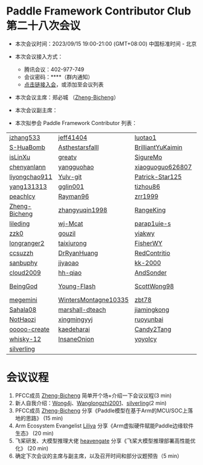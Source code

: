 # Paddle Framework Contributor Club 第二十八次会议

- 本次会议时间：2023/09/15 19:00-21:00 (GMT+08:00) 中国标准时间 - 北京

- 本次会议接入方式：

  - 腾讯会议：402-977-749
  - 会议密码：\*\*\*\*（群内通知）
  - [点击链接入会](https://meeting.tencent.com/dm/07J2XqMo0si5)，或添加至会议列表

- 本次会议主席：郑必城 （[Zheng-Bicheng](https://github.com/Zheng-Bicheng)）

- 本次会议副主席：

- 本次拟参会 Paddle Framework Contributor 列表：

|                                                   |                                                                 |                                                           |                                                       |                                                     |                                                                     |
| ------------------------------------------------- | --------------------------------------------------------------- | --------------------------------------------------------- | ----------------------------------------------------- | --------------------------------------------------- | ------------------------------------------------------------------- |
| [jzhang533](https://github.com/jzhang533)         | [jeff41404](https://github.com/jeff41404)                       | [luotao1](https://github.com/luotao1)                     | [Ligoml](https://github.com/Ligoml)                   | [TCChenlong](https://github.com/TCChenlong)         | [guguguzi](https://github.com/guguguzi)                             |
| [S-HuaBomb](https://github.com/S-HuaBomb)         | [Asthestarsfalll](https://github.com/Asthestarsfalll)           | [BrilliantYuKaimin](https://github.com/BrilliantYuKaimin) | [Li-fAngyU](https://github.com/Li-fAngyU)             | [liqitong-a](https://github.com/liqitong-a)         | [unseenme](https://github.com/unseenme)                             |
| [isLinXu](https://github.com/isLinXu)             | [greatv](https://github.com/greatv)                             | [SigureMo](https://github.com/SigureMo)                   | [jinyouzhi](https://github.com/jinyouzhi)             | [gsq7474741](https://github.com/gsq7474741)         | [thunder95](https://github.com/thunder95)                           |
| [chenyanlann](https://github.com/chenyanlann)     | [yangguohao](https://github.com/yangguohao)                     | [xiaoguoguo626807](https://github.com/xiaoguoguo626807)   | [Liyulingyue](https://github.com/Liyulingyue)         | [GeYuYao-hub](https://github.com/GeYuYao-hub)       | [fuqianya](https://github.com/fuqianya)                             |
| [liyongchao911](https://github.com/liyongchao911) | [Yulv-git](https://github.com/Yulv-git)                         | [Patrick-Star125](https://github.com/Patrick-Star125)     | [nlp-zn](https://github.com/nlp-zn)                   | [OccupyMars2025](https://github.com/OccupyMars2025) | [OuyangChao](https://github.com/OuyangChao)                         |
| [yang131313](https://github.com/yang131313)       | [gglin001](https://github.com/gglin001)                         | [tizhou86](https://github.com/tizhou86)                   | [Ainavo](https://github.com/Ainavo)                   | [ReganYue](https://github.com/ReganYue)             | [mrcangye](https://github.com/mrcangye)                             |
| [peachlcy](https://github.com/peachlcy)           | [Rayman96](https://github.com/Rayman96)                         | [zrr1999](https://github.com/zrr1999)                     | [xiaohemaikoo](https://github.com/xiaohemaikoo)       | [engineer1109](https://github.com/engineer1109)     | [enkilee](https://github.com/enkilee)                               |
| [Zheng-Bicheng](https://github.com/Zheng-Bicheng) | [zhangyuqin1998](https://github.com/zhangyuqin1998)             | [RangeKing](https://github.com/RangeKing)                 | [kevinng77](https://github.com/kevinng77)             | [caolonghao](https://github.com/caolonghao)         | [AndPuQing](https://github.com/AndPuQing)                           |
| [lileding](https://github.com/lileding)           | [wj-Mcat](https://github.com/wj-Mcat)                           | [parap1uie-s](https://github.com/parap1uie-s)             | [jingsongliujing](https://github.com/jingsongliujing) | [dasenCoding](https://github.com/dasenCoding)       | [PureNatural](https://github.com/PureNatural)                       |
| [zzk0](https://github.com/zzk0)                   | [gouzil](https://github.com/gouzil)                             | [yiakwy](https://github.com/yiakwy)                       | [VigiZhang](https://github.com/VigiZhang)             | [huangjiyi](https://github.com/huangjiyi)           | [supercodebull](https://github.com/supercodebull)                   |
| [longranger2](https://github.com/longranger2)     | [taixiurong](https://github.com/taixiurong)                     | [FisherWY](https://github.com/FisherWY)                   | [Atlantisming](https://github.com/Atlantisming)       | [Lemon-er](https://github.com/Lemon-er)             | [lizechng](https://github.com/lizechng)                             |
| [ccsuzzh](https://github.com/ccsuzzh)             | [DrRyanHuang](https://github.com/DrRyanHuang)                   | [RedContritio](https://github.com/RedContritio)           | [Lyutoon](https://github.com/Lyutoon)                 | [PommesPeter](https://github.com/PommesPeter)       | [tianxingxia-cn](https://github.com/tianxingxia-cn)                 |
| [sanbuphy](https://github.com/sanbuphy)           | [jjyaoao](https://github.com/jjyaoao)                           | [kk-2000](https://github.com/kk-2000)                     | [Tomoko-hjf](https://github.com/Tomoko-hjf)           | [edencfc](https://github.com/edencfc)               | [CollaborativeFiltering](https://github.com/CollaborativeFiltering) |
| [cloud2009](https://github.com/cloud2009)         | [hh-qiao](https://github.com/hh-qiao)                           | [AndSonder](https://github.com/AndSonder)                 | [JuiceHub](https://github.com/JuiceHub)               | [Difers](https://github.com/Difers)                 | [zeroRains](https://github.com/zeroRains)                           |
| [BeingGod](https://github.com/BeingGod)           | [Young-Flash](https://github.com/Young-Flash)                   | [ScottWong98](https://github.com/ScottWong98)             | [Yang-Changhui](https://github.com/Yang-Changhui)     | [LyndonKong](https://github.com/LyndonKong)         | [zade23](https://github.com/zade23)                                 |
| [megemini](https://github.com/megemini)           | [WintersMontagne10335](https://github.com/WintersMontagne10335) | [zbt78](https://github.com/zbt78)                         | [DrownFish](https://github.com/DrownFish19)           | [co63oc](https://github.com/co63oc)                 | [minleminzui](https://github.com/minleminzui)                            |
| [Sahala08](https://github.com/Sahala08)           | [marshall-dteach](https://github.com/marshall-dteach)           | [jiamingkong](https://github.com/jiamingkong)             | [txyugood](https://github.com/txyugood)            | [gaoziyuan](https://github.com/gaoziyuan)            | [MayYouBeProsperous](https://github.com/MayYouBeProsperous)            |
| [NotHaozi](https://github.com/NotHaozi)       | [xingmingyyj](https://github.com/xingmingyyj)            | [ruoyunbai](https://github.com/ruoyunbai)           |      [xiaoyewww](https://github.com/xiaoyewww)        | [hongtushi](https://github.com/hongtushi)           |      [qiuwenbogdut](https://github.com/qiuwenbogdut)   |
[ooooo-create](https://github.com/ooooo-create)   |  [kaedeharai](https://github.com/kaedeharai)   |  [Candy2Tang](https://github.com/Candy2Tang)   |  [MarioLulab](https://github.com/MarioLulab)   |  [Lylin](https://github.com/Lylin)   |  [idontkonwher](https://github.com/idontkonwher)   |
[whisky-12](https://github.com/whisky-12)   |  [InsaneOnion](https://github.com/InsaneOnion)   |  [yoyoIcy](https://github.com/yoyoIcy)|  [yuchen202](https://github.com/yuchen202) | [Wong4j](https://github.com/Wong4j)  | [Wanglongzhi2001](https://github.com/Wanglongzhi2001)  | 
| [silverling](https://github.com/silverling) |  |  |

# 会议议程

1. PFCC成员 [Zheng-Bicheng](https://github.com/Zheng-Bicheng) 简单开个场+介绍一下会议议程(3 min)
2. 新人自我介绍：[Wong4j](https://github.com/Wong4j)、[Wanglongzhi2001](https://github.com/Wanglongzhi2001)、[silverling](https://github.com/silverling)(2 min)
3. PFCC成员 [Zheng-Bicheng](https://github.com/Zheng-Bicheng) 分享《Paddle模型在基于Arm的MCU/SOC上落地的思路》 (15 min)
4. Arm Ecosystem Evangelist [Liliya](https://github.com/Liliyaw) 分享《Arm虚拟硬件赋能Paddle边缘软件生态》 (20 min)
5. 飞桨研发、大模型推理大佬 [heavengate](https://github.com/heavengate) 分享《飞桨大模型推理部署高性能优化》 (20 min)
6. 确定下次会议的主席与副主席，以及召开时间和部分议题预告（5 min）
